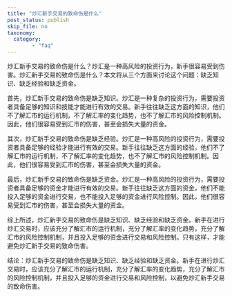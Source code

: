 ```yaml
---
title: "炒汇新手交易的致命伤是什么"
post_status: publish
skip_file: no
taxonomy:
  category:
        - "faq"
---
```


炒汇新手交易的致命伤是什么？炒汇是一种高风险的投资行为，新手很容易受到伤害。炒汇新手交易的致命伤是什么？本文将从三个方面来讨论这个问题：缺乏知识、缺乏经验和缺乏资金。

首先，炒汇新手交易的致命伤是缺乏知识。炒汇是一种复杂的投资行为，需要投资者具备足够的知识和技能才能进行有效的交易。新手往往缺乏这方面的知识，他们不了解汇市的运行机制，不了解汇率的变化趋势，也不了解汇市的风险控制机制。因此，他们很容易受到汇市的伤害，甚至会损失大量的资金。

其次，炒汇新手交易的致命伤是缺乏经验。炒汇是一种高风险的投资行为，需要投资者具备足够的经验才能进行有效的交易。新手往往缺乏这方面的经验，他们不了解汇市的运行机制，不了解汇率的变化趋势，也不了解汇市的风险控制机制。因此，他们很容易受到汇市的伤害，甚至会损失大量的资金。

最后，炒汇新手交易的致命伤是缺乏资金。炒汇是一种高风险的投资行为，需要投资者具备足够的资金才能进行有效的交易。新手往往缺乏这方面的资金，他们不能投入足够的资金进行交易，也不能投入足够的资金进行风险控制。因此，他们很容易受到汇市的伤害，甚至会损失大量的资金。

综上所述，炒汇新手交易的致命伤是缺乏知识、缺乏经验和缺乏资金。新手在进行炒汇交易时，应该充分了解汇市的运行机制，充分了解汇率的变化趋势，充分了解汇市的风险控制机制，并且投入足够的资金进行交易和风险控制。只有这样，才能避免炒汇新手交易的致命伤害。

结论：炒汇新手交易的致命伤是缺乏知识、缺乏经验和缺乏资金。新手在进行炒汇交易时，应该充分了解汇市的运行机制，充分了解汇率的变化趋势，充分了解汇市的风险控制机制，并且投入足够的资金进行交易和风险控制，以避免炒汇新手交易的致命伤害。
